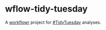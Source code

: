 # wflow-tidy-tuesday

A [workflowr][] project for [#TidyTuesday](https://twitter.com/search?l=&q=%23TidyTuesday&src=typd) analyses.

[workflowr]: https://github.com/jdblischak/workflowr

